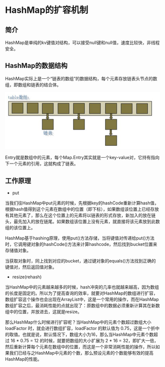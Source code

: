 # HashMap的扩容机制

## 简介

HashMap是单纯的kv键值对结构，可以接受null键和null值，速度比较快，非线程安全。

## HashMap的数据结构

HashMap实际上是一个“链表的数组”的数据结构，每个元素存放链表头节点的数组，即数组和链表的结合体。

![hashmap](/images/HashMap的扩容机制/hashmap.png)

Entry就是数组中的元素，每个Map.Entry其实就是一个key-value对，它持有指向下一个元素的引用，这就构成了链表。

## 工作原理

- put

当我们往HashMap中put元素的时候，先根据key的hashCode重新计算hash值，根据hash值得到这个元素在数组中的位置（即下标），如果数组该位置上已经存放有其他元素了，那么在这个位置上的元素将以链表的形式存放，新加入的放在链头，最先加入的放在链尾。如果数组该位置上没有元素，就直接将该元素放到此数组的该位置上。

HashMap基于hashing原理，使用put()方法存储，当将键值对传递给put()方法时，它调用键对象的hashCode()方法来计算hashcode，然后找到bucket位置来存储值对象。

当获取对象时，同上找到对应的bucket，通过键对象的equals()方法找到正确的键值对，然后返回值对象。

- resize(rehash)

当HashMap中的元素越来越多的时候，hash冲突的几率也就越来越高，因为数组的长度是固定的。所以为了提高查询的效率，就要对HashMap的数组进行扩容，数组扩容这个操作也会出现在ArrayList中，这是一个常用的操作，而在HashMap数组扩容之后，最消耗性能的点就出现了：原数组中的数据必须重新计算其在新数组中的位置，并放进去，这就是resize。

那么HashMap什么时候进行扩容呢？当HashMap中的元素个数超过数组大小 loadFactor 时，就会进行数组扩容，loadFactor 的默认值为 0.75，这是一个折中的取值。也就是说，默认情况下，数组大小为16，那么当HashMap中元素个数超过 16 * 0.75 = 12 的时候，就要把数组的大小扩展为 2 * 16 = 32，即扩大一倍，然后重新计算每个元素在数组中的位置，而这是一个非常消耗性能的操作，所以如果我们已经与之HashMap中元素的个数，那么预设元素的个数能够有效的提高HashMap的性能。